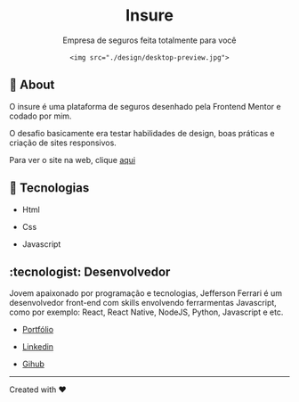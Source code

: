 <div align="center">
    <h1>Insure</h1>
    <p>Empresa de seguros feita totalmente para você</p>

    <img src="./design/desktop-preview.jpg">
</div>


## :dart: About

O insure é uma plataforma de seguros desenhado pela Frontend Mentor e codado por mim.

O desafio basicamente era testar habilidades de design, boas práticas e criação de sites responsivos.

Para ver o site na web, clique [aqui](https://insure-c72bvlsra.vercel.app/)

## :rocket: Tecnologias

- Html

- Css

- Javascript

## :tecnologist: Desenvolvedor

Jovem apaixonado por programação e tecnologias, Jefferson Ferrari é um desenvolvedor front-end com skills envolvendo ferrarmentas Javascript, como por exemplo: React, React Native, NodeJS, Python, Javascript e etc.

- [Portfólio](https://jefferson-calmon.github.io/)

- [Linkedin](https://www.linkedin.com/in/jefferson-f-b24248191/)

- [Gihub](https://github.com/jefferson-calmon)

---

Created with :heart:
